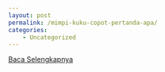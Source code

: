 ```yaml
---
layout: post
permalink: /mimpi-kuku-copot-pertanda-apa/
categories:
    - Uncategorized
---
```


[Baca Selengkapnya](/06)